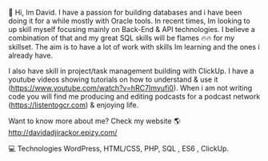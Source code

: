 👋 Hi, Im David. I have a passion for building databases and i have been doing it for a while mostly with Oracle tools. In recent times, Im looking to up skill myself
focusing mainly on Back-End & API technologies. I believe a combination of that and my great SQL skills will be flames 🔥🔥 for my skillset. The aim is to have a lot of work with skills Im learning and the ones i already have. 

I also have skill in project/task management building with ClickUp. I have a youtube videos showing tutorials on how to understand & use it (https://www.youtube.com/watch?v=hRC7Imvufi0). When i am not writing code you will find me producing and editing podcasts for a podcast network (https://listentogcr.com) & enjoying life.

Want to know more about me? Check my website 🌎
http://davidadjirackor.epizy.com/

💻 Technologies 
WordPress, HTML/CSS, PHP, SQL , ES6 , ClickUp.



<!---
davidadjirackor/davidadjirackor is a ✨ special ✨ repository because its `README.md` (this file) appears on your GitHub profile.
You can click the Preview link to take a look at your changes.
--->
